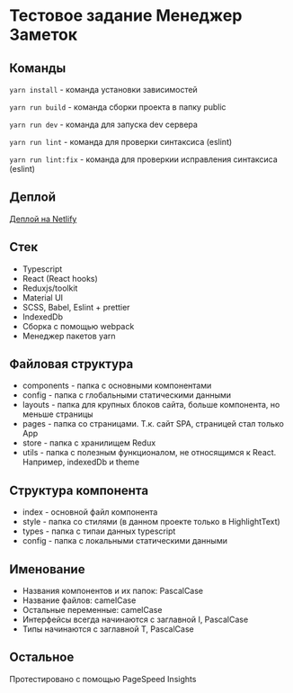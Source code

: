 # Тестовое задание Менеджер Заметок

## Команды

```yarn install``` - команда установки зависимостей

```yarn run build``` - команда сборки проекта в папку public

```yarn run dev``` - команда для запуска dev сервера

```yarn run lint``` - команда для проверки синтаксиса (eslint)

```yarn run lint:fix``` - команда для проверкии исправления синтаксиса (eslint)

## Деплой

[Деплой на Netlify](https://master--fascinating-tiramisu-4a042f.netlify.app/)

##  Стек

* Typescript
* React (React hooks)
* Reduxjs/toolkit
* Material UI
* SCSS, Babel, Eslint + prettier
* IndexedDb
* Сборка с помощью webpack
* Менеджер пакетов yarn

## Файловая структура

* components - папка с основными компонентами
* config - папка с глобальными статическими данными
* layouts - папка для крупных блоков сайта, больше компонента, но меньше страницы
* pages - папка со страницами. Т.к. сайт SPA, страницей стал только App
* store - папка с хранилищем Redux
* utils - папка с полезным функционалом, не относящимся к React. Например, indexedDb и theme

## Структура компонента

* index - основной файл компонента
* style - папка со стилями (в данном проекте только в HighlightText)
* types - папка с типаи данных typescript
* config - папка с локальными статическими данными

## Именование

- Названия компонентов и их папок: PascalCase
- Название файлов: camelCase
- Остальные переменные: camelCase
- Интерфейсы всегда начинаются с заглавной I, PascalCase
- Типы начинаются с заглавной T, PascalCase

## Остальное

Протестировано с помощью PageSpeed Insights